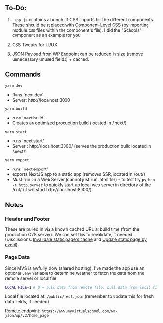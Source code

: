 ## To-Do:

1. `_app.js` contains a bunch of CSS imports for the different components. These should be replaced with [Component-Level CSS](https://nextjs.org/docs/basic-features/built-in-css-support#adding-component-level-css) (by importing module.css files within the component's file). I did the "Schools" component as an example for you.

2. CSS Tweaks for UI/UX

3. JSON Payload from WP Endpoint can be reduced in size (remove unnecessary unused fields) + cached.

## Commands

`yarn dev`

- Runs `next dev'
- Server: http://localhost:3000

`yarn build`

- runs 'next build'
- Creates an optimized production build (located in /.next/)

`yarn start`

- runs 'next start'
- Server : http://localhost:3000/ (serves the production build located in /.next/)

`yarn export`

- runs 'next export'
- exports NextJS app to a static app (removes SSR, located in /out/)
- Must run on a Web Server (cannot just run .html file) - to test try `python -m http.server` to quickly start up local web server in directory of the /out/ (it will start http://localhost:8000/)

## Notes

### Header and Footer

These are pulled in via a known cached URL at build time (from the production OVS server). We can set this to revalidate, if needed (Discussions: [Invalidate static page's cache](https://github.com/vercel/next.js/discussions/21903) and [Update static page by event](https://github.com/vercel/next.js/discussions/16488))

### Page Data

Since MVS is awfully slow (shared hosting), I've made the app use an optional `.env` variable to determine weather to fetch the data from the remote server or local file.

```bash
LOCAL_FILE=1 # 0 = pull data from remote file, pull data from local file
```

Local file located at: `/public/test.json` (remember to update this for fresh data fields, if needed)

Remote endpoint: `https://www.myvirtualschool.com/wp-json/wp/v2/home_page`
